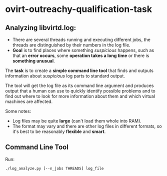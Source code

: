 # ovirt-outreachy-qualification-task

## Analyzing libvirtd.log: ##

* There are several threads running and executing different jobs, the threads are distinguished by their numbers in the log file.
* __Goal__ is to find places where something _suspicious_ happens, such as that an __error occurs__, some __operation takes a long time__ or there is __something unusual__.

The __task__ is to create a __simple command line tool__ that finds and outputs information about _suspicious_ log parts to standard output. 

The tool will get the log file as its command line argument and produces
output that a human can use to quickly identify possible problems and to
find out where to look for more information about them and which virtual
machines are affected.

Some notes:
* Log files may be quite __large__ (can't load them whole into RAM).
* The format may vary and there are other log files in different formats, so it's best to be reasonably __flexible__ and
  __smart__.
  
## Command Line Tool ##

Run: 
```bash
./log_analyze.py [--n_jobs THREADS] log_file
```
